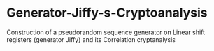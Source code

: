 # Generator-Jiffy-s-Cryptoanalysis
Construction of a pseudorandom sequence generator on
Linear shift registers (generator Jiffy) and its
Correlation cryptanalysis
